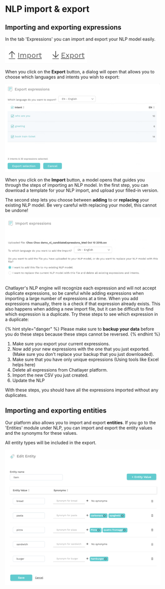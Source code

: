 # NLP import & export

## Importing and exporting expressions

In the tab 'Expressions' you can import and export your NLP model easily.

![](../../.gitbook/assets/image%20%2896%29.png)

When you click on the **Export** button, a dialog will open that allows you to choose which languages and intents you wish to export:

![](../../.gitbook/assets/image%20%28254%29.png)

When you click on the **Import** button, a model opens that guides you through the steps of importing an NLP model. In the first step, you can download a template for your NLP import, and upload your filled-in version.

The second step lets you choose between **adding** to or **replacing** your existing NLP model. Be very careful with replacing your model, this cannot be undone!

![](../../.gitbook/assets/image%20%28252%29.png)

Chatlayer's NLP engine will recognize each expression and will not accept duplicate expressions, so be careful while adding expressions when importing a large number of expressions at a time. When you add expressions manually, there is a check if that expression already exists. This also happens when adding a new import file, but it can be difficult to find which expression is a duplicate. Try these steps to see which expression in a duplicate:

{% hint style="danger" %}
Please make sure to **backup your data** before you do these steps because these steps cannot be reversed.
{% endhint %}

1. Make sure you export your current expressions. 
2. Now add your new expressions with the one that you just exported. \(Make sure you don't replace your backup that you just downloaded\).
3. Make sure that you have only unique expressions \(Using tools like Excel helps here\)
4. Delete all expressions from Chatlayer platform.
5. Import the new CSV you just created.
6. Update the NLP

With these steps, you should have all the expressions imported without any duplicates.

## Importing and exporting entities

Our platform also allows you to import and export **entities**. If you go to the 'Entities' module under NLP, you can import and export the entity values and the synonyms for these values.

All entity types will be included in the export.

![](../../.gitbook/assets/image%20%28302%29.png)

